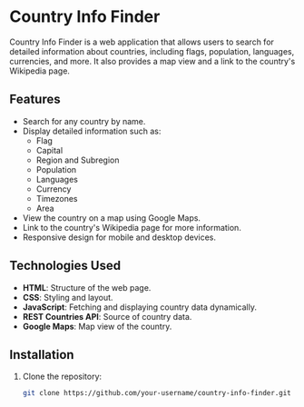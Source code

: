 # Country Info Finder

Country Info Finder is a web application that allows users to search for detailed information about countries, including flags, population, languages, currencies, and more. It also provides a map view and a link to the country's Wikipedia page.

## Features

- Search for any country by name.
- Display detailed information such as:
  - Flag
  - Capital
  - Region and Subregion
  - Population
  - Languages
  - Currency
  - Timezones
  - Area
- View the country on a map using Google Maps.
- Link to the country's Wikipedia page for more information.
- Responsive design for mobile and desktop devices.

## Technologies Used

- **HTML**: Structure of the web page.
- **CSS**: Styling and layout.
- **JavaScript**: Fetching and displaying country data dynamically.
- **REST Countries API**: Source of country data.
- **Google Maps**: Map view of the country.

## Installation

1. Clone the repository:
   ```bash
   git clone https://github.com/your-username/country-info-finder.git
